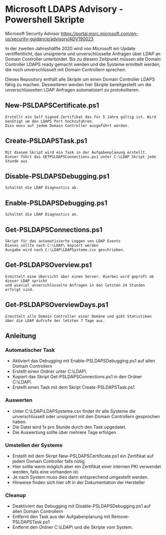 # Microsoft LDAPS Advisory - Powershell Skripte

Microsoft Security Advisor
https://portal.msrc.microsoft.com/en-us/security-guidance/advisory/ADV190023

In der zweiten Jahreshälfte 2020 wird von Microsoft ein Update veröffentlicht, das unsignierte und unverschlüsselte Anfragen 
über LDAP an Domain Controller unterbindet. Bis zu diesem Zeitpunkt müssen alle Domain Controller LDAPS ready gemacht werden
und die Systeme ermittelt werden, die noch unverschlüsselt mit Domain Controllern sprechen.

Dieses Repository enthält alle Skripte um einen Domain Controller LDAPS fähig zu machen.
Desweiteren werden hier Skripte bereitgestellt um die unverschlüsselten LDAP Anfragen automatisiert zu protokollieren.

## New-PSLDAPSCertificate.ps1
    Erstellt ein Self Signed Zertifikat das für 5 Jahre gültig ist. Wird benötigt um den LDAPS Port hochzufahren.
    Dies muss auf jedem Domain Controller ausgeführt werden.

## Create-PSLDAPSTask.ps1
    Mit diesem Skript wird ein Task in der Aufgabenplanung erstellt.
    Dieser führt das GETPSLDAPSConnections.ps1 unter C:\LDAP Skript jede Stunde aus

## Disable-PSLDAPSDebugging.ps1
    Schaltet die LDAP Diagnostics ab. 

## Enable-PSLDAPSDebugging.ps1
    Schaltet die LDAP Diagnostics an.

## Get-PSLDAPSConnections.ps1
    Skript für das automatisierte Loggen von LDAP Events
    Dieses sollte nach C:\LDAP\ kopiert werden
    Ausgabe wird nach C:\LDAP\LDAPSysteme.csv geschrieben.

## Get-PSLDAPSOverview.ps1
    Ermittelt eine Übersicht über einen Server. Hierbei wird geprüft ob dieser LDAP spricht 
    und wieviel unverschlüsselte Anfragen in den letzten 24 Stunden erfolgt sind.

## Get-PSLDAPSOverviewDays.ps1
    Ermittelt alle Domain Controller einer Domäne und gibt Statistiken über die LDAP Aufrufe der letzten 7 Tage aus.


## Anleitung

### Automatischer Task
- Aktiviert das Debugging mit Enable-PSLDAPSDebugging.ps1 auf allen Domain Controllern
- Erstellt einen Ordner unter C:\LDAP\
- Kopiert das Skript Get-PSLDAPSConnections.ps1 in den Ordner C:\LDAP\
- Erstellt einen Task mit dem Skript Create-PSLDAPSTask.ps1

### Auswerten
- Unter C:\LDAP\LDAPSysteme.csv findet ihr alle Systeme die unverschlüsselt oder unsigniert mit den Domain Controllern gesprochen haben.
- Die Datei wird 1x pro Stunde durch den Task upgedatet.
- Die Auswertung sollte über mehrere Tage erfolgen.

### Umstellen der Systeme
- Erstellt mit dem Skript New-PSLDAPSCertificate.ps1 ein Zertifikat auf jedem Domain Controller falls nötig. 
- Hier sollte wenn möglich aber ein Zertifikat einer internen PKI verwendet werden, falls eine vorhanden ist.
- Je nach System muss dies dann entsprechend umgestellt werden. 
- Hinweise finden sich hier oft in der Dokumentation der Hersteller

### Cleanup
- Deaktiviert das Debugging mit Disable-PSLDAPSDebugging.ps1 auf allen Domain Controllern
- Entfernt den Task aus der Aufgabenplanung mit Remove-PSLDAPSTask.ps1
- Entfernt den Ordner C:\LDAP\ und die Skripte vom System.